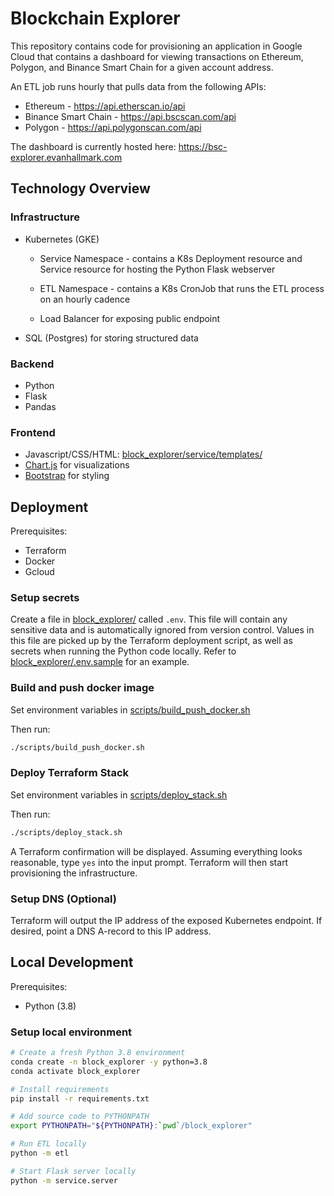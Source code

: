 # Blockchain Explorer

This repository contains code for provisioning an application in Google Cloud that contains a dashboard for viewing transactions on Ethereum, Polygon, and Binance Smart Chain for a given account address.

An ETL job runs hourly that pulls data from the following APIs:

+ Ethereum - https://api.etherscan.io/api
+ Binance Smart Chain - https://api.bscscan.com/api
+ Polygon - https://api.polygonscan.com/api

The dashboard is currently hosted here: https://bsc-explorer.evanhallmark.com

## Technology Overview

### Infrastructure

+ Kubernetes (GKE)
  
    + Service Namespace - contains a K8s Deployment resource and Service resource for hosting the Python Flask webserver
    
    + ETL Namespace - contains a K8s CronJob that runs the ETL process on an hourly cadence

    + Load Balancer for exposing public endpoint
    
+ SQL (Postgres) for storing structured data

### Backend

+ Python
+ Flask
+ Pandas

### Frontend

+ Javascript/CSS/HTML: [block_explorer/service/templates/](block_explorer/service/templates/)
+ [Chart.js](https://www.chartjs.org/docs/latest/) for visualizations
+ [Bootstrap](https://getbootstrap.com/docs/3.4/css/) for styling

## Deployment

Prerequisites:

+ Terraform
+ Docker
+ Gcloud

### Setup secrets

Create a file in [block_explorer/](block_explorer/) called `.env`. This file will contain any sensitive data and is automatically ignored from version control. Values in this file are picked up by the Terraform deployment script, as well as secrets when running the Python code locally. Refer to [block_explorer/.env.sample](block_explorer/.env.sample) for an example.

### Build and push docker image

Set environment variables in [scripts/build_push_docker.sh](scripts/build_push_docker.sh)

Then run:

```bash
./scripts/build_push_docker.sh
```

### Deploy Terraform Stack

Set environment variables in [scripts/deploy_stack.sh](scripts/deploy_stack.sh)

Then run:

```bash
./scripts/deploy_stack.sh
```

A Terraform confirmation will be displayed. Assuming everything looks reasonable, type `yes` into the input prompt. Terraform will then start provisioning the infrastructure.

### Setup DNS (Optional)

Terraform will output the IP address of the exposed Kubernetes endpoint. If desired, point a DNS A-record to this IP address.

## Local Development

Prerequisites:

+ Python (3.8)

### Setup local environment

```bash
# Create a fresh Python 3.8 environment
conda create -n block_explorer -y python=3.8
conda activate block_explorer

# Install requirements
pip install -r requirements.txt

# Add source code to PYTHONPATH
export PYTHONPATH="${PYTHONPATH}:`pwd`/block_explorer"

# Run ETL locally
python -m etl

# Start Flask server locally
python -m service.server
```